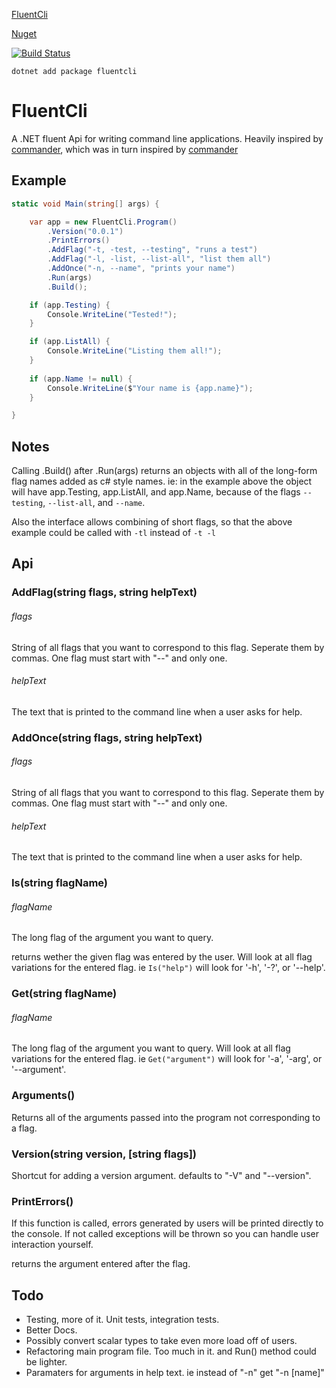 [FluentCli](http://alexstory.github.io/fluentcli)

[Nuget](https://www.nuget.org/packages/FluentCli/)

[![Build Status](https://travis-ci.org/AlexStory/fluentcli.png?branch=master)](https://travis-ci.org/AlexStory/fluentcli)

`dotnet add package fluentcli`

# FluentCli

A .NET fluent Api for writing command line applications. Heavily inspired by [commander](https://github.com/tj/commander.js), 
which was in turn inspired by [commander](https://github.com/commander-rb/commander)


## Example

```csharp
static void Main(string[] args) {

    var app = new FluentCli.Program()
        .Version("0.0.1")
        .PrintErrors()
        .AddFlag("-t, -test, --testing", "runs a test")
        .AddFlag("-l, -list, --list-all", "list them all")
        .AddOnce("-n, --name", "prints your name")
        .Run(args)
        .Build();

    if (app.Testing) {
        Console.WriteLine("Tested!");
    }

    if (app.ListAll) {
        Console.WriteLine("Listing them all!");
    }
    
    if (app.Name != null) {
        Console.WriteLine($"Your name is {app.name}");
    }

}
```

## Notes

Calling .Build() after .Run(args) returns an objects with all of the long-form flag names added as c# style names. ie: in the example above the object will have app.Testing, app.ListAll, and app.Name, because of the flags `--testing`, `--list-all`, and `--name`.

Also the interface allows combining of short flags, so that the above example could be called with `-tl` instead of `-t -l`

## Api

### AddFlag(string flags, string helpText)
###### flags

String of all flags that you want to correspond to this flag. Seperate them by commas.
One flag must start with "--" and only one.

###### helpText

The text that is printed to the command line when a user asks for help.

### AddOnce(string flags, string helpText)
###### flags

String of all flags that you want to correspond to this flag. Seperate them by commas.
One flag must start with "--" and only one.

###### helpText

The text that is printed to the command line when a user asks for help.

### Is(string flagName)
###### flagName
The long flag of the argument you want to query.

returns wether the given flag was entered by the user. Will look at all flag variations for the entered flag. ie `Is("help")`
will look for '-h', '-?', or '--help'.

### Get(string flagName)
###### flagName
The long flag of the argument you want to query. Will look at all flag variations for the entered flag. ie `Get("argument")`
will look for '-a', '-arg', or '--argument'.

### Arguments()
Returns all of the arguments passed into the program not corresponding to a flag.

### Version(string version, [string flags])
Shortcut for adding a version argument. defaults to "-V" and "--version".

### PrintErrors()
If this function is called, errors generated by users will be printed directly to the console. If not called exceptions will be thrown so you can handle user interaction yourself.

returns the argument entered after the flag. 

## Todo
- Testing, more of it. Unit tests, integration tests.
- Better Docs.
- Possibly convert scalar types to take even more load off of users.
- Refactoring main program file. Too much in it. and Run() method could be lighter.
- Paramaters for arguments in help text. ie instead of "-n" get "-n [name]"
